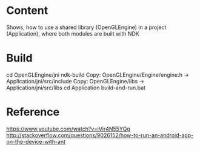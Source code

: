 # Content
Shows, how to use a shared library (OpenGLEngine) in a project (Application), where both modules are built with NDK

# Build
cd OpenGLEngine/jni
ndk-build
Copy: OpenGLEngine/Engine/engine.h -> Application/jni/src/include
Copy: OpenGLEngine/libs -> Application/jni/src/libs
cd Application
build-and-run.bat

# Reference
https://www.youtube.com/watch?v=iVir4N55YQg
http://stackoverflow.com/questions/9026152/how-to-run-an-android-app-on-the-device-with-ant
